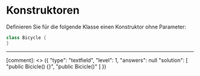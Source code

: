 # Konstruktoren
Definieren Sie für die folgende Klasse einen Konstruktor ohne Parameter:

```java
class Bicycle {
}
```
---


[comment]: <> ({
    "type": "textfield",
    "level": 1,
    "answers": null
    "solution": [
        "public Bicicle() {}",
        "public Bicicle()"
    ]
})
